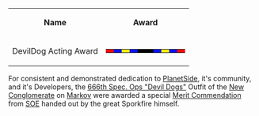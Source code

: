 <table>
<tbody>
<tr class="odd">
<td style="text-align: center;"><p><b>Name</b></p></td>
<td style="text-align: center;"><p><b>Award</b></p></td>
</tr>
<tr class="even">
<td style="text-align: center;"><p>DevilDog Acting Award</p></td>
<td style="text-align: center;"><table class="bigmerit">
<tr>
<td bgcolor="#F70C08">
</td>
<td bgcolor="#0814FA">
</td>
<td bgcolor="#FFEF08">
</td>
<td bgcolor="#0814FA">
</td>
<td bgcolor="black">
</td>
<td bgcolor="black">
</td>
<td bgcolor="#0814FA">
</td>
<td bgcolor="#FFEF08">
</td>
<td bgcolor="#0814FA">
</td>
<td bgcolor="#F70C08">
</td>
</tr>
</table ></td>
</tr>
</tbody>
</table>

For consistent and demonstrated dedication to
[PlanetSide](../etc/PlanetSide.md), it's community, and it's Developers, the
[666th Spec. Ops "Devil Dogs"](../outfits/666th_Spec._Ops_"Devil_Dogs".md)
Outfit of the [New Conglomerate](../etc/New_Conglomerate.md) on
[Markov](../etc/Markov.md) were awarded a special
[Merit Commendation](Merit_Commendations.md) from
[SOE](../etc/Sony_Online_Entertainment.md) handed out by the great
Sporkfire himself.


